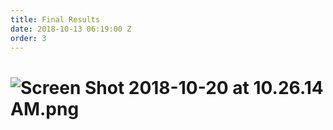 ```yaml
---
title: Final Results
date: 2018-10-13 06:19:00 Z
order: 3
---
```


# ![Screen Shot 2018-10-20 at 10.26.14 AM.png](/uploads/Screen%20Shot%202018-10-20%20at%2010.26.14%20AM.png)